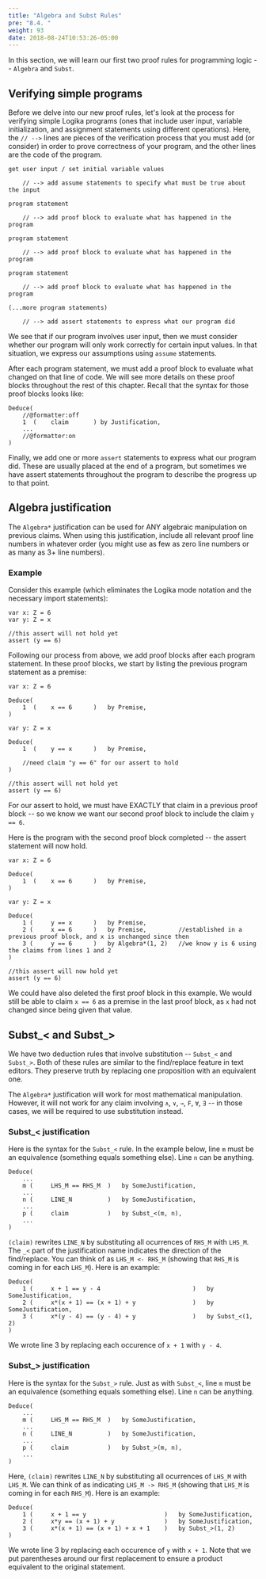 ```yaml
---
title: "Algebra and Subst Rules"
pre: "8.4. "
weight: 93
date: 2018-08-24T10:53:26-05:00
---
```


In this section, we will learn our first two proof rules for programming logic -- `Algebra` and `Subst`.

## Verifying simple programs

Before we delve into our new proof rules, let's look at the process for verifying simple Logika programs (ones that include user input, variable initialization, and assignment statements using different operations). Here, the `// -->` lines are pieces of the verification process that you must add (or consider) in order to prove correctness of your program, and the other lines are the code of the program.

```text
get user input / set initial variable values

    // --> add assume statements to specify what must be true about the input

program statement

    // --> add proof block to evaluate what has happened in the program

program statement

    // --> add proof block to evaluate what has happened in the program

program statement

    // --> add proof block to evaluate what has happened in the program

(...more program statements)

    // --> add assert statements to express what our program did
```

We see that if our program involves user input, then we must consider whether our program will only work correctly for certain input values. In that situation, we express our assumptions using `assume` statements.

After each program statement, we must add a proof block to evaluate what changed on that line of code. We will see more details on these proof blocks throughout the rest of this chapter. Recall that the syntax for those proof blocks looks like:

```text
Deduce(
    //@formatter:off
    1  (    claim       ) by Justification,
    ...
    //@formatter:on
)
```

Finally, we add one or more `assert` statements to express what our program did. These are usually placed at the end of a program, but sometimes we have assert statements throughout the program to describe the progress up to that point.

## Algebra justification

The `Algebra*` justification can be used for ANY algebraic manipulation on previous claims. When using this justification, include all relevant proof line numbers in whatever order (you might use as few as zero line numbers or as many as 3+ line numbers).

### Example

Consider this example (which eliminates the Logika mode notation and the necessary import statements):

```text
var x: Z = 6
var y: Z = x

//this assert will not hold yet
assert (y == 6)
```

Following our process from above, we add proof blocks after each program statement. In these proof blocks, we start by listing the previous program statement as a premise:

```text
var x: Z = 6

Deduce(
    1  (    x == 6      )   by Premise,
)

var y: Z = x

Deduce(
    1  (    y == x      )   by Premise,

    //need claim "y == 6" for our assert to hold
)

//this assert will not hold yet
assert (y == 6)
```

For our assert to hold, we must have EXACTLY that claim in a previous proof block -- so we know we want our second proof block to include the claim `y == 6`.

Here is the program with the second proof block completed -- the assert statement will now hold.

```text
var x: Z = 6

Deduce(
    1  (    x == 6      )   by Premise,
)

var y: Z = x

Deduce(
    1 (     y == x      )   by Premise,
    2 (     x == 6      )   by Premise,         //established in a previous proof block, and x is unchanged since then
    3 (     y == 6      )   by Algebra*(1, 2)   //we know y is 6 using the claims from lines 1 and 2
)

//this assert will now hold yet
assert (y == 6)
```

We could have also deleted the first proof block in this example. We would still be able to claim `x == 6` as a premise in the last proof block, as `x` had not changed since being given that value.

## Subst_< and Subst_>

We have two deduction rules that involve substitution -- `Subst_<` and `Subst_>`. Both of these rules are similar to the find/replace feature in text editors. They preserve truth by replacing one proposition with an equivalent one.

The `Algebra*` justification will work for most mathematical manipulation. However, it will not work for any claim involving `∧`, `∨`, `→`, `F`, `∀`, `∃` -- in those cases, we will be required to use substitution instead.

### Subst_< justification

Here is the syntax for the `Subst_<` rule. In the example below, line `m` must be an equivalence (something equals something else). Line `n` can be anything.

```text
Deduce(
    ...
    m (     LHS_M == RHS_M  )   by SomeJustification,
    ...
    n (     LINE_N          )   by SomeJustification,
    ...
    p (     claim           )   by Subst_<(m, n),
    ...
)
```

`(claim)` rewrites `LINE_N` by substituting all ocurrences of `RHS_M` with `LHS_M`. The `_<` part of the justification name indicates the direction of the find/replace. You can think of as `LHS_M <- RHS_M` (showing that `RHS_M` is coming in for each `LHS_M`). Here is an example:

```text
Deduce(
    1 (     x + 1 == y - 4                          )   by SomeJustification,
    2 (     x*(x + 1) == (x + 1) + y                )   by SomeJustification,
    3 (     x*(y - 4) == (y - 4) + y                )   by Subst_<(1, 2)
)
```

We wrote line 3 by replacing each occurence of `x + 1` with `y - 4`.

### Subst_> justification

Here is the syntax for the `Subst_>` rule. Just as with `Subst_<`, line `m` must be an equivalence (something equals something else). Line `n` can be anything.

```text
Deduce(
    ...
    m (     LHS_M == RHS_M  )   by SomeJustification,
    ...
    n (     LINE_N          )   by SomeJustification,
    ...
    p (     claim           )   by Subst_>(m, n),
    ...
)
```

Here, `(claim)` rewrites `LINE_N` by substituting all ocurrences of `LHS_M` with `LHS_M`. We can think of as indicating `LHS_M -> RHS_M` (showing that `LHS_M` is coming in for each `RHS_M`). Here is an example:

```text
Deduce(
    1 (     x + 1 == y                      )   by SomeJustification,
    2 (     x*y == (x + 1) + y              )   by SomeJustification,
    3 (     x*(x + 1) == (x + 1) + x + 1    )   by Subst_>(1, 2)
)
```

We wrote line 3 by replacing each occurence of `y` with `x + 1`. Note that we put parentheses around our first replacement to ensure a product equivalent to the original statement.